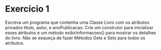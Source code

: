# Exercício 1
Escreva um programa que contenha uma
Classe Livro com os atributos privados titulo, autor, e
anoPublicacao. Crie um construtor para inicializar
esses atributos e um método exibirInformacoes() para
mostrar os detalhes do livro. Não se esqueça de fazer
Métodos Gets e Sets para todos os atributos.
